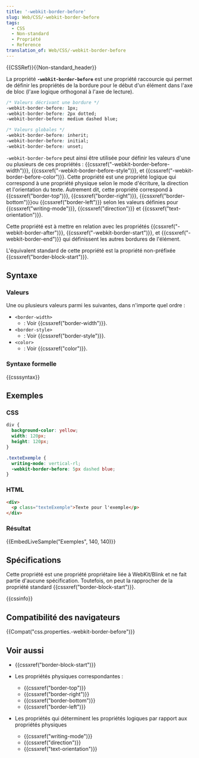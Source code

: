 ```yaml
---
title: '-webkit-border-before'
slug: Web/CSS/-webkit-border-before
tags:
  - CSS
  - Non-standard
  - Propriété
  - Reference
translation_of: Web/CSS/-webkit-border-before
---
```

{{CSSRef}}{{Non-standard_header}}

La propriété **`-webkit-border-before`** est une propriété raccourcie qui permet de définir les propriétés de la bordure pour le début d'un élément dans l'axe de bloc (l'axe logique orthogonal à l'axe de lecture).

```css
/* Valeurs décrivant une bordure */
-webkit-border-before: 1px;
-webkit-border-before: 2px dotted;
-webkit-border-before: medium dashed blue;

/* Valeurs globales */
-webkit-border-before: inherit;
-webkit-border-before: initial;
-webkit-border-before: unset;
```

`-webkit-border-before` peut ainsi être utilisée pour définir les valeurs d'une ou plusieurs de ces propriétés : {{cssxref("-webkit-border-before-width")}}, {{cssxref("-webkit-border-before-style")}}, et {{cssxref("-webkit-border-before-color")}}. Cette propriété est une propriété logique qui correspond à une propriété physique selon le mode d'écriture, la direction et l'orientation du texte. Autrement dit, cette propriété correspond à {{cssxref("border-top")}}, {{cssxref("border-right")}}, {{cssxref("border-bottom")}}ou {{cssxref("border-left")}} selon les valeurs définies pour {{cssxref("writing-mode")}}, {{cssxref("direction")}} et {{cssxref("text-orientation")}}.

Cette propriété est à mettre en relation avec les propriétés {{cssxref("-webkit-border-after")}}, {{cssxref("-webkit-border-start")}}, et {{cssxref("-webkit-border-end")}} qui définissent les autres bordures de l'élément.

L'équivalent standard de cette propriété est la propriété non-préfixée {{cssxref("border-block-start")}}.

## Syntaxe

### Valeurs

Une ou plusieurs valeurs parmi les suivantes, dans n'importe quel ordre :

- `<border-width>`
  - : Voir {{cssxref("border-width")}}.
- `<border-style>`
  - : Voir {{cssxref("border-style")}}.
- `<color>`
  - : Voir {{cssxref("color")}}.

### Syntaxe formelle

{{csssyntax}}

## Exemples

### CSS

```css
div {
  background-color: yellow;
  width: 120px;
  height: 120px;
}

.texteExemple {
  writing-mode: vertical-rl;
  -webkit-border-before: 5px dashed blue;
}
```

### HTML

```html
<div>
  <p class="texteExemple">Texte pour l'exemple</p>
</div>
```

### Résultat

{{EmbedLiveSample("Exemples", 140, 140)}}

## Spécifications

Cette propriété est une propriété propriétaire liée à WebKit/Blink et ne fait partie d'aucune spécification. Toutefois, on peut la rapprocher de la propriété standard {{cssxref("border-block-start")}}.

{{cssinfo}}

## Compatibilité des navigateurs

{{Compat("css.properties.-webkit-border-before")}}

## Voir aussi

- {{cssxref("border-block-start")}}
- Les propriétés physiques correspondantes :

  - {{cssxref("border-top")}}
  - {{cssxref("border-right")}}
  - {{cssxref("border-bottom")}}
  - {{cssxref("border-left")}}

- Les propriétés qui déterminent les propriétés logiques par rapport aux propriétés physiques

  - {{cssxref("writing-mode")}}
  - {{cssxref("direction")}}
  - {{cssxref("text-orientation")}}
